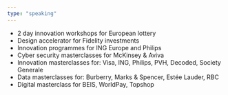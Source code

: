 ```yaml
---
type: "speaking"
---
```

- 2 day innovation workshops for European lottery
- Design accelerator for Fidelity investments  
- Innovation programmes for ING Europe and Philips
- Cyber security masterclasses for McKinsey & Aviva
- Innovation masterclasses for: Visa, ING, Philips, PVH,  Decoded, Society Generale
- Data masterclasses for: Burberry, Marks & Spencer, Estée Lauder, RBC
- Digital masterclass for BEIS, WorldPay, Topshop
